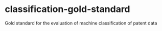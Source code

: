 # classification-gold-standard
Gold standard for the evaluation of machine classification of patent data
